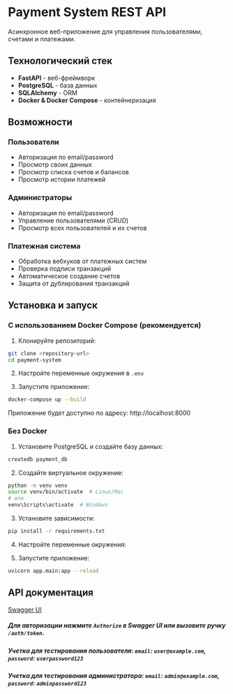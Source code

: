 # Payment System REST API

Асинхронное веб-приложение для управления пользователями, счетами и платежами.

## Технологический стек

- **FastAPI** - веб-фреймворк
- **PostgreSQL** - база данных
- **SQLAlchemy** - ORM
- **Docker & Docker Compose** - контейнеризация

## Возможности

### Пользователи
- Авторизация по email/password
- Просмотр своих данных
- Просмотр списка счетов и балансов
- Просмотр истории платежей

### Администраторы
- Авторизация по email/password
- Управление пользователями (CRUD)
- Просмотр всех пользователей и их счетов

### Платежная система
- Обработка вебхуков от платежных систем
- Проверка подписи транзакций
- Автоматическое создание счетов
- Защита от дублирования транзакций

## Установка и запуск

### С использованием Docker Compose (рекомендуется)

1. Клонируйте репозиторий:
```bash
git clone <repository-url>
cd payment-system
```
2. Настройте переменные окружения в `.env`

3. Запустите приложение:
```bash
docker-compose up --build
```
Приложение будет доступно по адресу: http://localhost:8000

### Без Docker

1. Установите PostgreSQL и создайте базу данных:

```bash
createdb payment_db
```

2. Создайте виртуальное окружение:

```bash
python -m venv venv
source venv/bin/activate  # Linux/Mac
# или
venv\Scripts\activate  # Windows
```

3. Установите зависимости:

```bash
pip install -r requirements.txt
```

4. Настройте переменные окружения:

5. Запустите приложение:

```bash
uvicorn app.main:app --reload
```

## API документация
[Swagger UI](http://localhost:8000/docs)
##### Для авторизации нажмите `Authorize` в Swagger UI или вызовите ручку `/auth/token`.
##### Учетка для тестирования пользователя: `email`: `user@example.com`, `password`: `userpassword123`
##### Учетка для тестирования администратора: `email`: `admin@example.com`, `password`: `adminpassword123`

